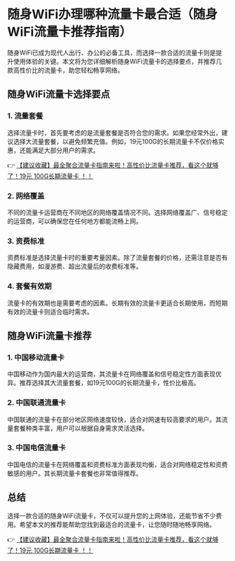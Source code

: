 # 随身WiFi办理哪种流量卡最合适（随身WiFi流量卡推荐指南）

随身WiFi已成为现代人出行、办公的必备工具，而选择一款合适的流量卡则是提升使用体验的关键。本文将为您详细解析随身WiFi流量卡的选择要点，并推荐几款高性价比的流量卡，助您轻松畅享网络。

## 随身WiFi流量卡选择要点

### 1. 流量套餐
选择流量卡时，首先要考虑的是流量套餐是否符合您的需求。如果您经常外出，建议选择大流量套餐，以避免频繁充值。例如，19元100G的长期流量卡不仅价格实惠，还能满足大部分用户的需求。

👉 [【建议收藏】最全聚合流量卡指南来啦！高性价比流量卡推荐，看这个就够了！19元 100G长期流量卡 ！！](https://bit.ly/Liuliangka)

### 2. 网络覆盖
不同的流量卡运营商在不同地区的网络覆盖情况不同。选择网络覆盖广、信号稳定的运营商，可以确保您在任何地方都能流畅上网。

### 3. 资费标准
资费标准是选择流量卡时的重要考量因素。除了流量套餐的价格，还需注意是否有隐藏费用，如漫游费、超出流量后的收费标准等。

### 4. 套餐有效期
流量卡的有效期也是需要考虑的因素。长期有效的流量卡更适合长期使用，而短期有效的流量卡则适合临时需求。

## 随身WiFi流量卡推荐

### 1. 中国移动流量卡
中国移动作为国内最大的运营商，其流量卡在网络覆盖和信号稳定性方面表现优异。推荐选择其大流量套餐，如19元100G的长期流量卡，性价比极高。

### 2. 中国联通流量卡
中国联通的流量卡在部分地区网络速度较快，适合对网速有较高要求的用户。其流量套餐种类丰富，用户可以根据自身需求灵活选择。

### 3. 中国电信流量卡
中国电信的流量卡在网络覆盖和资费标准方面表现均衡，适合对网络稳定性和资费敏感的用户。其长期流量卡套餐也非常值得推荐。

## 总结

选择一款合适的随身WiFi流量卡，不仅可以提升您的上网体验，还能节省不少费用。希望本文的推荐能帮助您找到最适合的流量卡，让您随时随地畅享网络。

👉 [【建议收藏】最全聚合流量卡指南来啦！高性价比流量卡推荐，看这个就够了！19元 100G长期流量卡 ！！](https://bit.ly/Liuliangka)